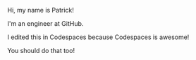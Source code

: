 Hi, my name is Patrick!

I'm an engineer at GitHub.

I edited this in Codespaces because Codespaces is awesome!

You should do that too!
